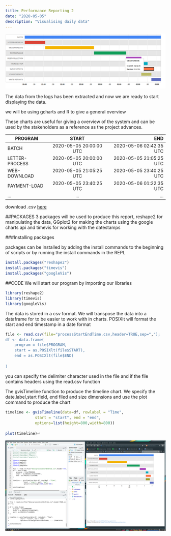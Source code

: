 ```yaml
---
title: Performance Reporting 2
date: "2020-05-05"
description: "Visualising daily data"
---
```


![R Studio](screenshot3.png "R Studio")

The data from the logs has been extracted and now we are ready to start displaying the data.

we will be using gcharts and R to give a general overview

These charts are useful for giving a overview of the system and can be used by the stakeholders as a reference as the project advances.

| PROGRAM         |          START          |                     END |
| --------------- | :---------------------: | ----------------------: |
| BATCH           | 2020-05-05 20:00:00 UTC | 2020-05-06 02:42:35 UTC |
| LETTER-PROCESS  | 2020-05-05 20:00:00 UTC | 2020-05-05 21:05:25 UTC |
| WEB-DOWNLOAD    | 2020-05-05 21:05:25 UTC | 2020-05-05 23:40:25 UTC |
| PAYMENT-LOAD    | 2020-05-05 23:40:25 UTC | 2020-05-06 01:22:35 UTC |
| ...    | ... | ... |

download .csv [here](https://raw.githubusercontent.com/DarylJtn/R-Examples/master/Data/processStartEndTime.csv)



##PACKAGES
3 packages will be used to produce this report, reshape2 for manipulating the data, GGplot2 for making the charts using the google charts api and timevis for working with the datestamps

###Installing packages

packages can be installed by adding the install commands to the beginning of scripts or by running the install commands in the REPL

```R
install.packages("reshape2")
install.packages("timevis")
install.packages("googleVis")
```

##CODE
We will start our program by importing our libraries

```R
library(reshape2)
library(timevis)
library(googleVis)
```

The data is stored in a csv format. We will transpose the data into a dataframe for to be easier to work with in charts.
POSIXlt will format the start and end timestamp in a date format 

```R
file <- read.csv(file="processStartEndTime.csv,header=TRUE,sep=",");
df <- data.frame(
    program = file$PROGRAM,
    start = as.POSIXlt(file$START),
    end = as.POSIXlt(file$END)

)
```
you can specify the delimiter character used in the file and if the file contains headers using the read.csv function

The gvisTimeline function to produce the timeline chart. We specify the date,label,start field, end filed and size dimensions and use the plot command to produce the chart

```R
timeline <- gvisTimeline(data=df, rowlabel = "Time", 
             start = "start", end = "end",
             options=list(height=800,width=800))

plot(timeline)⏎      
```


![R Studio](screenshot2.png "R Studio and chart")
